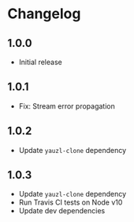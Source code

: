 # Changelog

## 1.0.0

* Initial release

## 1.0.1

* Fix: Stream error propagation

## 1.0.2

* Update `yauzl-clone` dependency

## 1.0.3

* Update `yauzl-clone` dependency
* Run Travis CI tests on Node v10
* Update dev dependencies
